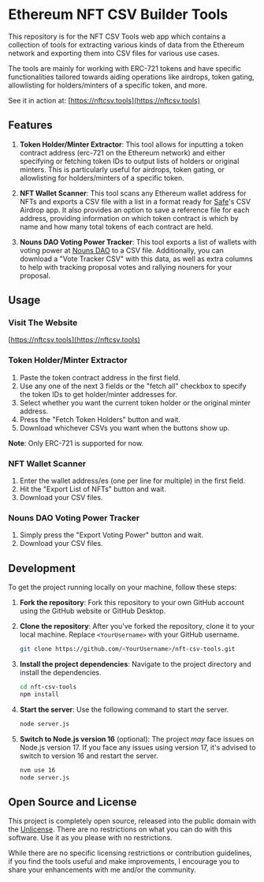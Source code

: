 # Ethereum NFT CSV Builder Tools

This repository is for the NFT CSV Tools web app which contains a collection of tools for extracting various kinds of data from the Ethereum network and exporting them into CSV files for various use cases.

The tools are mainly for working with ERC-721 tokens and have specific functionalities tailored towards aiding operations like airdrops, token gating, allowlisting for holders/minters of a specific token, and more.

See it in action at: [https://nftcsv.tools](https://nftcsv.tools)

## Features

1. **Token Holder/Minter Extractor**: This tool allows for inputting a token contract address (erc-721 on the Ethereum network) and either specifying or fetching token IDs to output lists of holders or original minters. This is particularly useful for airdrops, token gating, or allowlisting for holders/minters of a specific token.

2. **NFT Wallet Scanner**: This tool scans any Ethereum wallet address for NFTs and exports a CSV file with a list in a format ready for [Safe](https://safe.global/)'s CSV Airdrop app. It also provides an option to save a reference file for each address, providing information on which token contract is which by name and how many total tokens of each contract are held.

3. **Nouns DAO Voting Power Tracker**: This tool exports a list of wallets with voting power at [Nouns DAO](https://nouns.wtf) to a CSV file. Additionally, you can download a "Vote Tracker CSV" with this data, as well as extra columns to help with tracking proposal votes and rallying nouners for your proposal.

## Usage

### Visit The Website

[https://nftcsv.tools](https://nftcsv.tools)

### Token Holder/Minter Extractor

1. Paste the token contract address in the first field.
2. Use any one of the next 3 fields or the "fetch all" checkbox to specify the token IDs to get holder/minter addresses for.
3. Select whether you want the current token holder or the original minter address.
4. Press the "Fetch Token Holders" button and wait.
5. Download whichever CSVs you want when the buttons show up.

**Note**: Only ERC-721 is supported for now.

### NFT Wallet Scanner

1. Enter the wallet address/es (one per line for multiple) in the first field.
2. Hit the "Export List of NFTs" button and wait.
3. Download your CSV files.

### Nouns DAO Voting Power Tracker

1. Simply press the "Export Voting Power" button and wait.
2. Download your CSV files.

## Development

To get the project running locally on your machine, follow these steps:

1. **Fork the repository**: Fork this repository to your own GitHub account using the GitHub website or GitHub Desktop.

2. **Clone the repository**: After you've forked the repository, clone it to your local machine. Replace `<YourUsername>` with your GitHub username.

    ```bash
    git clone https://github.com/<YourUsername>/nft-csv-tools.git
    ```

3. **Install the project dependencies**: Navigate to the project directory and install the dependencies.

    ```bash
    cd nft-csv-tools
    npm install
    ```

4. **Start the server**: Use the following command to start the server.

    ```bash
    node server.js
    ```

5. **Switch to Node.js version 16** (optional): The project *may* face issues on Node.js version 17. If you face any issues using version 17, it's advised to switch to version 16 and restart the server.

    ```bash
    nvm use 16
    node server.js
    ```

## Open Source and License

This project is completely open source, released into the public domain with the [Unlicense](http://unlicense.org/). There are no restrictions on what you can do with this software. Use it as you please with no restrictions.

While there are no specific licensing restrictions or contribution guidelines, if you find the tools useful and make improvements, I encourage you to share your enhancements with me and/or the community.
